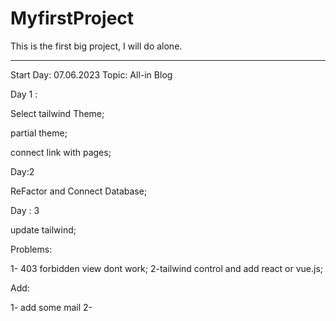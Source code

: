 # MyfirstProject
This is the first big project, I will do alone.

----------------

Start Day: 07.06.2023
Topic: All-in Blog




Day 1 :

Select tailwind Theme;

partial theme;  

connect link with pages;


Day:2 

ReFactor and Connect Database;

Day : 3 

update tailwind;




Problems:

1- 403 forbidden view dont work;
2-tailwind control and add react or vue.js;



Add:

1- add some mail
2- 